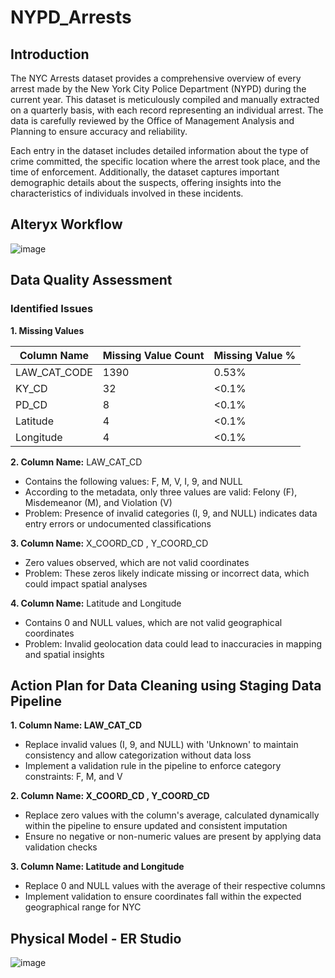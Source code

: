 # NYPD_Arrests


## Introduction

The NYC Arrests dataset provides a comprehensive overview of every arrest made by the New York City Police Department (NYPD) during the current year. This dataset is meticulously compiled and manually extracted on a quarterly basis, with each record representing an individual arrest. The data is carefully reviewed by the Office of Management Analysis and Planning to ensure accuracy and reliability.

Each entry in the dataset includes detailed information about the type of crime committed, the specific location where the arrest took place, and the time of enforcement. Additionally, the dataset captures important demographic details about the suspects, offering insights into the characteristics of individuals involved in these incidents.


## Alteryx Workflow

![image](https://github.com/user-attachments/assets/68a1e64a-ebad-401c-989b-422a032acace)


## **Data Quality Assessment**

### **Identified Issues**

**1. Missing Values**

| Column Name   | Missing Value Count | Missing Value % |
|--------------|--------------------|----------------|
| LAW_CAT_CODE | 1390               | 0.53%         |
| KY_CD        | 32                 | <0.1%         |
| PD_CD        | 8                  | <0.1%         |
| Latitude     | 4                  | <0.1%         |
| Longitude    | 4                  | <0.1%         |


**2.	Column Name:** LAW_CAT_CD

   - Contains the following values: F, M, V, I, 9, and NULL
   - According to the metadata, only three values are valid: Felony (F), Misdemeanor (M), and Violation (V)
   - Problem: Presence of invalid categories (I, 9, and NULL) indicates data entry errors or undocumented classifications

**3.	Column Name:** X_COORD_CD , Y_COORD_CD

  - Zero values observed, which are not valid coordinates
  - Problem: These zeros likely indicate missing or incorrect data, which could impact spatial analyses

**4.	Column Name:** Latitude and Longitude
    
  - Contains 0 and NULL values, which are not valid geographical coordinates
  -  Problem: Invalid geolocation data could lead to inaccuracies in mapping and spatial insights




## **Action Plan for Data Cleaning using Staging Data Pipeline**

**1.	Column Name: LAW_CAT_CD**
  - Replace invalid values (I, 9, and NULL) with 'Unknown' to maintain consistency and allow categorization without data loss
  - Implement a validation rule in the pipeline to enforce category constraints: F, M, and V

**2.	Column Name: X_COORD_CD , Y_COORD_CD**
  - Replace zero values with the column's average, calculated dynamically within the pipeline to ensure updated and consistent imputation
  - Ensure no negative or non-numeric values are present by applying data validation checks

**3.	Column Name: Latitude and Longitude**
  - Replace 0 and NULL values with the average of their respective columns
  - Implement validation to ensure coordinates fall within the expected geographical range for NYC




## Physical Model - ER Studio

![image](https://github.com/user-attachments/assets/bafafced-d7b8-43dc-add2-806755a68057)



